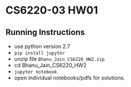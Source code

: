 # CS6220-03 HW01

## Running Instructions

- use python version 2.7
- `pip install jupyter`
- unzip file `Bhanu_Jain_CS6220_HW2.zip`
- cd Bhanu_Jain_CS6220_HW2
- `jupyter notebook`
- open individual notebooks/pdfs for solutions. 
